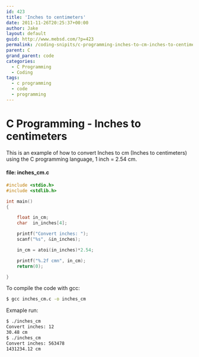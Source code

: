 ```yaml
---
id: 423
title: 'Inches to centimeters'
date: 2011-11-26T20:25:37+00:00
author: Jake
layout: default
guid: http://www.mebsd.com/?p=423
permalink: /coding-snipits/c-programming-inches-to-cm-inches-to-centimeters-example.html
parent: C
grand_parent: code
categories:
  - C Programming
  - Coding
tags:
  - c programming
  - code
  - programming
---
```

# C Programming - Inches to centimeters

This is an example of how to convert Inches to cm (Inches to centimeters) using the C programming language, 1 inch = 2.54 cm.

#### file: inches_cm.c

```c
#include <stdio.h>
#include <stdlib.h>

int main()
{

    float in_cm;
    char  in_inches[4];

    printf("Convert inches: ");
    scanf("%s", &in_inches);

    in_cm = atoi(in_inches)*2.54;

    printf("%.2f cmn", in_cm);
    return(0);

}
```

To compile the code with gcc:

```sh
$ gcc inches_cm.c -o inches_cm
```

Exmaple run:

```sh
$ ./inches_cm
Convert inches: 12
30.48 cm
$ ./inches_cm
Convert inches: 563478
1431234.12 cm
```
